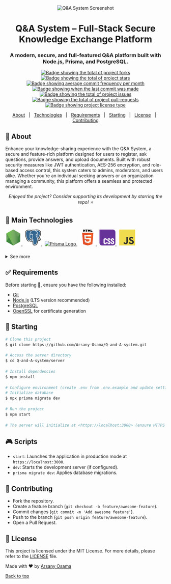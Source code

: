 <div align="center" id="top">
  <img src="https://github.com/user-attachments/assets/ddb74ece-5ff2-4ab0-b668-5ef593f906ac" width="900" alt="Q&A System Screenshot" />
</div>

<div align="center">
  <h1>Q&A System – Full-Stack Secure Knowledge Exchange Platform</h1>
  <h3>A modern, secure, and full-featured Q&A platform built with Node.js, Prisma, and PostgreSQL.</h3>
</div>

<p align="center">
  <a href="https://github.com/Arsany-Osama/Q-and-A-system/fork" target="_blank">
    <img src="https://img.shields.io/github/forks/Arsany-Osama/Q-and-A-system?" alt="Badge showing the total of project forks"/>
  </a>
  <a href="https://github.com/Arsany-Osama/Q-and-A-system/stargazers" target="_blank">
    <img src="https://img.shields.io/github/stars/Arsany-Osama/Q-and-A-system?" alt="Badge showing the total of project stars"/>
  </a>
  <a href="https://github.com/Arsany-Osama/Q-and-A-system/commits/main" target="_blank">
    <img src="https://img.shields.io/github/commit-activity/m/Arsany-Osama/Q-and-A-system?" alt="Badge showing average commit frequency per month"/>
  </a>
  <a href="https://github.com/Arsany-Osama/Q-and-A-system/commits/main" target="_blank">
    <img src="https://img.shields.io/github/last-commit/Arsany-Osama/Q-and-A-system?" alt="Badge showing when the last commit was made"/>
  </a>
  <a href="https://github.com/Arsany-Osama/Q-and-A-system/issues" target="_blank">
    <img src="https://img.shields.io/github/issues/Arsany-Osama/Q-and-A-system?" alt="Badge showing the total of project issues"/>
  </a>
  <a href="https://github.com/Arsany-Osama/Q-and-A-system/pulls" target="_blank">
    <img src="https://img.shields.io/github/issues-pr/Arsany-Osama/Q-and-A-system?" alt="Badge showing the total of project pull-requests"/>
  </a>
  <a href="https://github.com/Arsany-Osama/Q-and-A-system/blob/main/LICENSE" target="_blank">
    <img alt="Badge showing project license type" src="https://img.shields.io/github/license/Arsany-Osama/Q-and-A-system?color=f85149">
  </a>
</p>

<p align="center">
  <a href="#dart-about">About</a>   |  
  <a href="#rocket-main-technologies">Technologies</a>   |  
  <a href="#white_check_mark-requirements">Requirements</a>   |  
  <a href="#checkered_flag-starting">Starting</a>   |  
  <a href="#memo-license">License</a>   |  
  <a href="#handshake-contributing">Contributing</a>
</p>

## :dart: About ##

Enhance your knowledge-sharing experience with the Q&A System, a secure and feature-rich platform designed for users to register, ask questions, provide answers, and upload documents. Built with robust security measures like JWT authentication, AES-256 encryption, and role-based access control, this system caters to admins, moderators, and users alike. Whether you're an individual seeking answers or an organization managing a community, this platform offers a seamless and protected environment.

<p align="center">
<i>Enjoyed the project? Consider supporting its development by starring the repo! ⭐</i>
</p>

## :rocket: Main Technologies ##

<a href="https://nodejs.org">
  <img width="50" title="Node.js" alt="Node.js Logo" src="https://raw.githubusercontent.com/github/explore/80688e429a7d4ef2fca1e82350fe8e3517d3494d/topics/nodejs/nodejs.png">
</a>  

<a href="https://www.postgresql.org">
  <img width="50" title="PostgreSQL" alt="PostgreSQL Logo" src="https://raw.githubusercontent.com/github/explore/80688e429a7d4ef2fca1e82350fe8e3517d3494d/topics/postgresql/postgresql.png">
</a>  

<a href="https://www.prisma.io">
  <img width="50" title="Prisma" alt="Prisma Logo" src="https://w7.pngwing.com/pngs/929/464/png-transparent-prisma-hd-logo.png">
</a>  

<a href="https://developer.mozilla.org/en-US/docs/Web/HTML">
  <img width="50" title="HTML5" alt="HTML5 Logo" src="https://raw.githubusercontent.com/github/explore/80688e429a7d4ef2fca1e82350fe8e3517d3494d/topics/html/html.png">
</a>  

<a href="https://developer.mozilla.org/en-US/docs/Web/CSS">
  <img width="50" title="CSS3" alt="CSS3 Logo" src="https://raw.githubusercontent.com/github/explore/80688e429a7d4ef2fca1e82350fe8e3517d3494d/topics/css/css.png">
</a>  

<a href="https://developer.mozilla.org/en-US/docs/Web/JavaScript">
  <img width="50" title="JavaScript" alt="JavaScript Logo" src="https://raw.githubusercontent.com/github/explore/80688e429a7d4ef2fca1e82350fe8e3517d3494d/topics/javascript/javascript.png">
</a>

###

<details>
  <summary>See more</summary>

  ###
  * [Express.js](https://expressjs.com)
  * [OpenSSL](https://www.openssl.org)
  * [Nodemailer](https://nodemailer.com)
  * [bcrypt](https://github.com/kelektiv/node.bcrypt.js)
  * [Crypto](https://nodejs.org/api/crypto.html)

</details>

## :white_check_mark: Requirements ##

Before starting :checkered_flag:, ensure you have the following installed:
- [Git](https://git-scm.com)
- [Node.js](https://nodejs.org/en/) (LTS version recommended)
- [PostgreSQL](https://www.postgresql.org)
- [OpenSSL](https://www.openssl.org) for certificate generation

## :checkered_flag: Starting ##

```bash
# Clone this project
$ git clone https://github.com/Arsany-Osama/Q-and-A-system.git

# Access the server directory
$ cd Q-and-A-system/server

# Install dependencies
$ npm install

# Configure environment (create .env from .env.example and update settings)
# Initialize database
$ npx prisma migrate dev

# Run the project
$ npm start

# The server will initialize at <https://localhost:3000> (ensure HTTPS is enabled)
```

## :video_game: Scripts

- `start`: Launches the application in production mode at `https://localhost:3000`.
- `dev`: Starts the development server (if configured).
- `prisma migrate dev`: Applies database migrations.

## :handshake: Contributing ##

- Fork the repository.
- Create a feature branch (`git checkout -b feature/awesome-feature`).
- Commit changes (`git commit -m 'Add awesome feature'`).
- Push to the branch (`git push origin feature/awesome-feature`).
- Open a Pull Request.

## :memo: License ##

This project is licensed under the MIT License. For more details, please refer to the [LICENSE](LICENSE) file.

Made with :heart: by [Arsany Osama](https://github.com/Arsany-Osama)

<a href="#top">Back to top</a>
